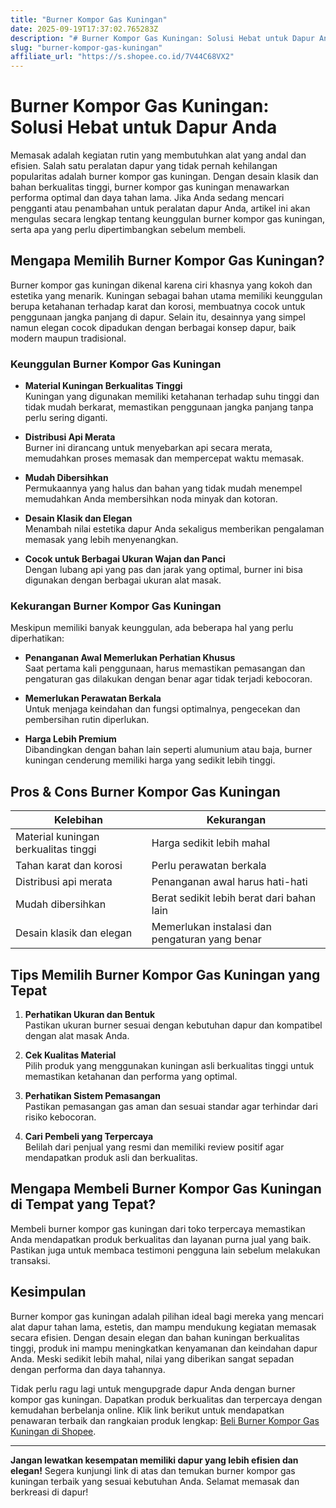 ```yaml
---
title: "Burner Kompor Gas Kuningan"
date: 2025-09-19T17:37:02.765283Z
description: "# Burner Kompor Gas Kuningan: Solusi Hebat untuk Dapur Anda..."
slug: "burner-kompor-gas-kuningan"
affiliate_url: "https://s.shopee.co.id/7V44C68VX2"
---
```

# Burner Kompor Gas Kuningan: Solusi Hebat untuk Dapur Anda

Memasak adalah kegiatan rutin yang membutuhkan alat yang andal dan efisien. Salah satu peralatan dapur yang tidak pernah kehilangan popularitas adalah burner kompor gas kuningan. Dengan desain klasik dan bahan berkualitas tinggi, burner kompor gas kuningan menawarkan performa optimal dan daya tahan lama. Jika Anda sedang mencari pengganti atau penambahan untuk peralatan dapur Anda, artikel ini akan mengulas secara lengkap tentang keunggulan burner kompor gas kuningan, serta apa yang perlu dipertimbangkan sebelum membeli.

## Mengapa Memilih Burner Kompor Gas Kuningan?

Burner kompor gas kuningan dikenal karena ciri khasnya yang kokoh dan estetika yang menarik. Kuningan sebagai bahan utama memiliki keunggulan berupa ketahanan terhadap karat dan korosi, membuatnya cocok untuk penggunaan jangka panjang di dapur. Selain itu, desainnya yang simpel namun elegan cocok dipadukan dengan berbagai konsep dapur, baik modern maupun tradisional.

### Keunggulan Burner Kompor Gas Kuningan

- **Material Kuningan Berkualitas Tinggi**  
  Kuningan yang digunakan memiliki ketahanan terhadap suhu tinggi dan tidak mudah berkarat, memastikan penggunaan jangka panjang tanpa perlu sering diganti.

- **Distribusi Api Merata**  
  Burner ini dirancang untuk menyebarkan api secara merata, memudahkan proses memasak dan mempercepat waktu memasak.

- **Mudah Dibersihkan**  
  Permukaannya yang halus dan bahan yang tidak mudah menempel memudahkan Anda membersihkan noda minyak dan kotoran.

- **Desain Klasik dan Elegan**  
  Menambah nilai estetika dapur Anda sekaligus memberikan pengalaman memasak yang lebih menyenangkan.

- **Cocok untuk Berbagai Ukuran Wajan dan Panci**  
  Dengan lubang api yang pas dan jarak yang optimal, burner ini bisa digunakan dengan berbagai ukuran alat masak.

### Kekurangan Burner Kompor Gas Kuningan

Meskipun memiliki banyak keunggulan, ada beberapa hal yang perlu diperhatikan:

- **Penanganan Awal Memerlukan Perhatian Khusus**  
  Saat pertama kali penggunaan, harus memastikan pemasangan dan pengaturan gas dilakukan dengan benar agar tidak terjadi kebocoran.

- **Memerlukan Perawatan Berkala**  
  Untuk menjaga keindahan dan fungsi optimalnya, pengecekan dan pembersihan rutin diperlukan.

- **Harga Lebih Premium**  
  Dibandingkan dengan bahan lain seperti alumunium atau baja, burner kuningan cenderung memiliki harga yang sedikit lebih tinggi.

## Pros & Cons Burner Kompor Gas Kuningan

| **Kelebihan**                         | **Kekurangan**                                |
|----------------------------------------|----------------------------------------------|
| Material kuningan berkualitas tinggi | Harga sedikit lebih mahal                   |
| Tahan karat dan korosi               | Perlu perawatan berkala                    |
| Distribusi api merata                | Penanganan awal harus hati-hati         |
| Mudah dibersihkan                   | Berat sedikit lebih berat dari bahan lain |
| Desain klasik dan elegan             | Memerlukan instalasi dan pengaturan yang benar |

## Tips Memilih Burner Kompor Gas Kuningan yang Tepat

1. **Perhatikan Ukuran dan Bentuk**  
   Pastikan ukuran burner sesuai dengan kebutuhan dapur dan kompatibel dengan alat masak Anda.

2. **Cek Kualitas Material**  
   Pilih produk yang menggunakan kuningan asli berkualitas tinggi untuk memastikan ketahanan dan performa yang optimal.

3. **Perhatikan Sistem Pemasangan**  
   Pastikan pemasangan gas aman dan sesuai standar agar terhindar dari risiko kebocoran.

4. **Cari Pembeli yang Terpercaya**  
   Belilah dari penjual yang resmi dan memiliki review positif agar mendapatkan produk asli dan berkualitas.

## Mengapa Membeli Burner Kompor Gas Kuningan di Tempat yang Tepat?

Membeli burner kompor gas kuningan dari toko terpercaya memastikan Anda mendapatkan produk berkualitas dan layanan purna jual yang baik. Pastikan juga untuk membaca testimoni pengguna lain sebelum melakukan transaksi.

## Kesimpulan

Burner kompor gas kuningan adalah pilihan ideal bagi mereka yang mencari alat dapur tahan lama, estetis, dan mampu mendukung kegiatan memasak secara efisien. Dengan desain elegan dan bahan kuningan berkualitas tinggi, produk ini mampu meningkatkan kenyamanan dan keindahan dapur Anda. Meski sedikit lebih mahal, nilai yang diberikan sangat sepadan dengan performa dan daya tahannya.

Tidak perlu ragu lagi untuk mengupgrade dapur Anda dengan burner kompor gas kuningan. Dapatkan produk berkualitas dan terpercaya dengan kemudahan berbelanja online. Klik link berikut untuk mendapatkan penawaran terbaik dan rangkaian produk lengkap: [Beli Burner Kompor Gas Kuningan di Shopee](https://s.shopee.co.id/7V44C68VX2).

---

**Jangan lewatkan kesempatan memiliki dapur yang lebih efisien dan elegan!** Segera kunjungi link di atas dan temukan burner kompor gas kuningan terbaik yang sesuai kebutuhan Anda. Selamat memasak dan berkreasi di dapur!